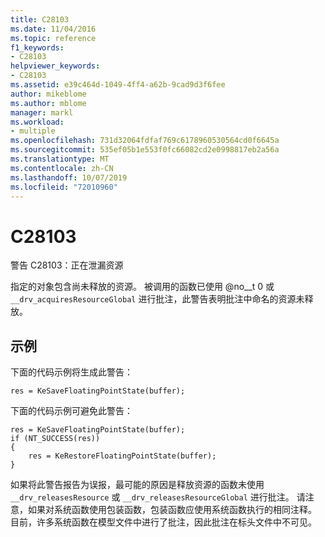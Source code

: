 ```yaml
---
title: C28103
ms.date: 11/04/2016
ms.topic: reference
f1_keywords:
- C28103
helpviewer_keywords:
- C28103
ms.assetid: e39c464d-1049-4ff4-a62b-9cad9d3f6fee
author: mikeblome
ms.author: mblome
manager: markl
ms.workload:
- multiple
ms.openlocfilehash: 731d32064fdfaf769c6178960530564cd0f6645a
ms.sourcegitcommit: 535ef05b1e553f0fc66082cd2e0998817eb2a56a
ms.translationtype: MT
ms.contentlocale: zh-CN
ms.lasthandoff: 10/07/2019
ms.locfileid: "72010960"
---
```

# <a name="c28103"></a>C28103
警告 C28103：正在泄漏资源

 指定的对象包含尚未释放的资源。 被调用的函数已使用 @no__t 0 或 `__drv_acquiresResourceGlobal` 进行批注，此警告表明批注中命名的资源未释放。

## <a name="example"></a>示例
 下面的代码示例将生成此警告：

```
res = KeSaveFloatingPointState(buffer);
```

 下面的代码示例可避免此警告：

```
res = KeSaveFloatingPointState(buffer);
if (NT_SUCCESS(res))
{
    res = KeRestoreFloatingPointState(buffer);
}
```

 如果将此警告报告为误报，最可能的原因是释放资源的函数未使用 `__drv_releasesResource` 或 `__drv_releasesResourceGlobal` 进行批注。 请注意，如果对系统函数使用包装函数，包装函数应使用系统函数执行的相同注释。 目前，许多系统函数在模型文件中进行了批注，因此批注在标头文件中不可见。